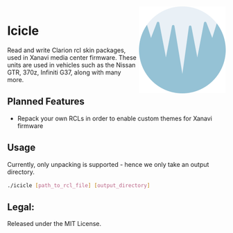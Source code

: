 <img src="resources/logo.png" align="right" height="200" width="200"/>

# Icicle

Read and write Clarion rcl skin packages, used in Xanavi media center firmware. 
These units are used in vehicles such as the Nissan GTR, 370z, Infiniti G37, along with many more.

## Planned Features

* Repack your own RCLs in order to enable custom themes for Xanavi firmware

## Usage

Currently, only unpacking is supported - hence we only take an output directory.

```bash
./icicle [path_to_rcl_file] [output_directory]
```

## Legal:
Released under the MIT License.